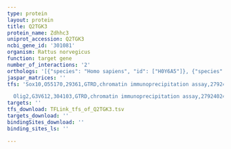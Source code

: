 ```yaml
---
type: protein
layout: protein
title: Q2TGK3
protein_name: Zdhhc3
uniprot_accession: Q2TGK3
ncbi_gene_id: '301081'
organism: Rattus norvegicus
function: target gene
number_of_interactions: '2'
orthologs: '[{"species": "Homo sapiens", "id": ["H0Y6A5"]}, {"species": "Danio rerio", "id": ["<a href=\"/protein/a0jpf8\">A0JPF8</a>"]}, {"species": "Mus musculus", "id": ["<a href=\"/protein/q8r173\">Q8R173</a>"]}, {"species": "Caenorhabditis elegans", "id": ["<a href=\"/protein/q95x59\">Q95X59</a>"]}, {"species": "Drosophila melanogaster", "id": ["<a href=\"/protein/q7k3t4\">Q7K3T4</a>"]}]'
jaspar_matrices: ''
tfs: 'Sox10,O55170,29361,GTRD,chromatin immunoprecipitation assay,27924024%5Buid%5D,No

  Olig2,G3V612,304103,GTRD,chromatin immunoprecipitation assay,27924024%5Buid%5D,No'
targets: ''
tfs_download: TFLink_tfs_of_Q2TGK3.tsv
targets_download: ''
bindingSites_download: ''
binding_sites_ls: ''

---
```

